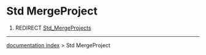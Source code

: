 # Std MergeProject
1.  REDIRECT [Std\_MergeProjects](Std_MergeProjects.md)

---
[documentation index](../README.md) > Std MergeProject
